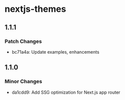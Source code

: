 # nextjs-themes

## 1.1.1

### Patch Changes

- bc71a4a: Update examples, enhancements

## 1.1.0

### Minor Changes

- da1cdd9: Add SSG optimization for Next.js app router

